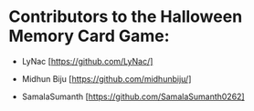 # Contributors to the Halloween Memory Card Game:

* LyNac [https://github.com/LyNac/]

* Midhun Biju [https://github.com/midhunbiju/]

* SamalaSumanth [https://github.com/SamalaSumanth0262]